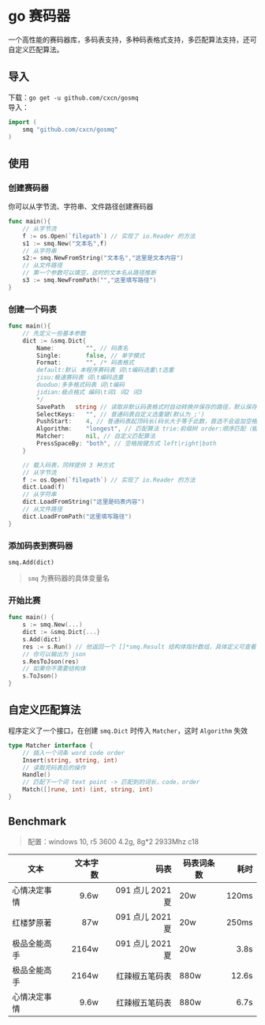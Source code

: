 # go 赛码器

一个高性能的赛码器库，多码表支持，多种码表格式支持，多匹配算法支持，还可自定义匹配算法。

## 导入

下载：`go get -u github.com/cxcn/gosmq`  
导入：

```go
import (
    smq "github.com/cxcn/gosmq"
)
```

## 使用

### 创建赛码器

你可以从字节流、字符串、文件路径创建赛码器

```go
func main(){
    // 从字节流
    f := os.Open(`filepath`) // 实现了 io.Reader 的方法
    s1 := smq.New("文本名",f)
    // 从字符串
    s2:= smq.NewFromString("文本名","这里是文本内容")
    // 从文件路径
    // 第一个参数可以填空，这时的文本名从路径推断
    s3 := smq.NewFromPath("","这里填写路径")
}
```

### 创建一个码表

```go
func main(){
    // 先定义一些基本参数
    dict := &smq.Dict{
		Name:         "", // 码表名
		Single:       false, // 单字模式
		Format:       "", /* 码表格式
        default:默认 本程序赛码表 词\t编码选重\t选重
        jisu:极速赛码表 词\t编码选重
        duoduo:多多格式码表 词\t编码
        jidian:极点格式 编码\t词1 词2 词3
        */
	    SavePath   string // 读取非默认码表格式时自动转换并保存的路径，默认保存在 dict 目录下
		SelectKeys:   "", // 普通码表自定义选重键(默认为_;')
		PushStart:    4, // 普通码表起顶码长(码长大于等于此数，首选不会追加空格)
		Algorithm:    "longest", // 匹配算法 trie:前缀树 order:顺序匹配（极速跟打器） longest:最长匹配
		Matcher:      nil, // 自定义匹配算法
		PressSpaceBy: "both", // 空格按键方式 left|right|both
	}

    // 载入码表，同样提供 3 种方式
    // 从字节流
    f := os.Open(`filepath`) // 实现了 io.Reader 的方法
    dict.Load(f)
    // 从字符串
    dict.LoadFromString("这里是码表内容")
    // 从文件路径
    dict.LoadFromPath("这里填写路径")
}
```
### 添加码表到赛码器

`smq.Add(dict)`
> `smq` 为赛码器的具体变量名

### 开始比赛

```go
func main() {
    s := smq.New(...)
    dict := &smq.Dict{...}
    s.Add(dict)
    res := s.Run() // 他返回一个 []*smq.Result 结构体指针数组，具体定义可查看 struct.go 文件
    // 你可以输出为 json 
    s.ResToJson(res)
    // 如果你不需要结构体
    s.ToJson()
}

```

## 自定义匹配算法

程序定义了一个接口，在创建 `smq.Dict` 时传入 `Matcher`，这时 `Algorithm` 失效
```go
type Matcher interface {
	// 插入一个词条 word code order
	Insert(string, string, int)
	// 读取完码表后的操作
	Handle()
	// 匹配下一个词 text point -> 匹配到的词长，code，order
	Match([]rune, int) (int, string, int)
}
```

## Benchmark

> 配置：windows 10, r5 3600 4.2g, 8g\*2 2933Mhz c18

| 文本         | 文本字数 |             码表 | 码表词条数 |  耗时 |
| ------------ | -------: | ---------------: | ---------- | ----: |
| 心情决定事情 |     9.6w | 091 点儿 2021 夏 | 20w        | 120ms |
| 红楼梦原著   |      87w | 091 点儿 2021 夏 | 20w        | 250ms |
| 极品全能高手 |    2164w | 091 点儿 2021 夏 | 20w        |  3.8s |
| 极品全能高手 |    2164w |   红辣椒五笔码表 | 880w       | 12.6s |
| 心情决定事情 |     9.6w |   红辣椒五笔码表 | 880w       |  6.7s |
